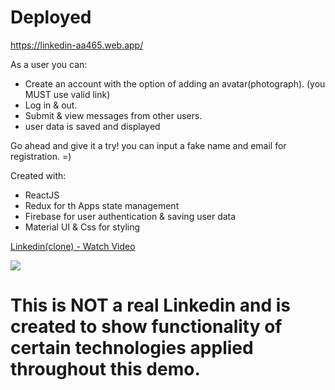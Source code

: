 # Deployed

https://linkedin-aa465.web.app/

As a user you can:

- Create an account with the option of adding an avatar(photograph). (you MUST use valid link)
- Log in & out.
- Submit & view messages from other users.
- user data is saved and displayed

Go ahead and give it a try! you can input a fake name and email for registration. =)

Created with:

- ReactJS
- Redux for th Apps state management
- Firebase for user authentication & saving user data
- Material UI & Css for styling

<a href="https://www.loom.com/share/829f5b42d16c4fd28d66adf2e2cd5611">
    <p>Linkedin(clone) - Watch Video</p>
    <img style="max-width:300px;" src="https://cdn.loom.com/sessions/thumbnails/829f5b42d16c4fd28d66adf2e2cd5611-with-play.gif">
  </a>

# This is NOT a real Linkedin and is created to show functionality of certain technologies applied throughout this demo.

